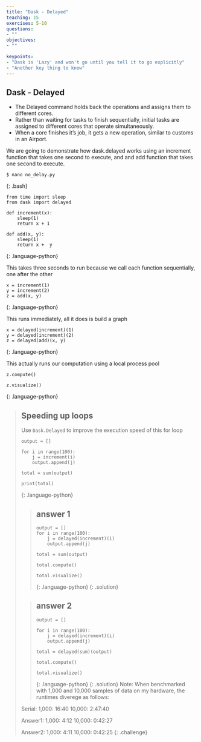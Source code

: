 ```yaml
---
title: "Dask - Delayed"
teaching: 15
exercises: 5-10
questions:
- ""
objectives:
- ""

keypoints: 
- "Dask is 'Lazy' and won't go until you tell it to go explicitly"
- "Another key thing to know"
---
```




<!--
**This is for me to create diagnostic reports, and your own if you review these notbooks 
You do not need to include this in any of your scripts**

~~~
from dask.distributed import Client, progress
client = Client(processes=False, threads_per_worker=4,
                n_workers=1, memory_limit='2GB')
client
~~~
{: .language-python}

-->

## Dask - Delayed

* The Delayed command holds back the operations and assigns them to different cores.
* Rather than waiting for tasks to finish sequentially, initial tasks are assigned to different cores that operate simultaneously. 
* When a core finishes it’s job, it gets a new operation, similar to customs in an Airport.

We are going to demonstrate how dask.delayed works using an increment function that takes one second to execute, and and add function that takes one second to execute.

~~~
$ nano no_delay.py
~~~
{: .bash}

~~~
from time import sleep
from dask import delayed

def increment(x):
    sleep(1)
    return x + 1

def add(x, y):   
    sleep(1)
    return x +  y
~~~
{: .language-python}

This takes three seconds to run because we call each function sequentially, one after the other

~~~
x = increment(1)
y = increment(2)
z = add(x, y)
~~~
{: .language-python}

This runs immediately, all it does is build a graph

~~~
x = delayed(increment)(1)
y = delayed(increment)(2)
z = delayed(add)(x, y)
~~~
{: .language-python}

This actually runs our computation using a local process pool

~~~
z.compute()

z.visualize()
~~~
{: .language-python}

> ## Speeding up loops
>
> Use `Dask.Delayed` to improve the execution speed of this for loop
> ~~~
> output = []
> 
> for i in range(100):
>     j = increment(i)
>     output.append(j)
> 
> total = sum(output)
>     
> print(total)
> 
> ~~~
> {: .language-python}
> > ## answer 1
> > ~~~
> > output = []
> > for i in range(100):
> >     j = delayed(increment)(i)
> >     output.append(j)
> > 
> > total = sum(output)
> > 
> > total.compute()
> > 
> > total.visualize()
> > 
> > ~~~
> > {: .language-python}
> {: .solution}
> 
> > ## answer 2
> > ~~~
> > output = []
> > 
> > for i in range(100):
> >     j = delayed(increment)(i)
> >     output.append(j)
> >     
> > total = delayed(sum)(output)
> >     
> > total.compute()
> > 
> > total.visualize()
> > ~~~
> > {: .language-python}
> {: .solution}
> Note: When benchmarked with 1,000 and 10,000 samples of data on my hardware, the runtimes diverege as follows:
> 
> Serial:       1,000: 16:40       10,000: 2:47:40
> 
> Answer1:      1,000:  4:12       10,000: 0:42:27
> 
> Answer2:      1,000:  4:11       10,000: 0:42:25
{: .challenge}
